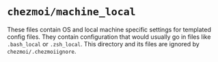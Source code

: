 # `chezmoi/machine_local`

These files contain OS and local machine specific settings for templated config files.
They contain configuration that would usually go in files like `.bash_local` or `.zsh_local`.
This directory and its files are ignored by `chezmoi/.chezmoiignore`.
